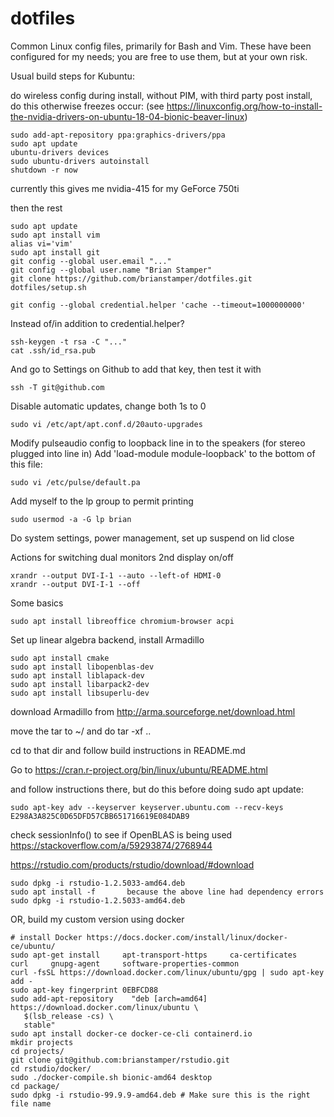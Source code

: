dotfiles
========

Common Linux config files, primarily for Bash and Vim. These have been configured for my needs; you are free to use them, but at your own risk.

Usual build steps for Kubuntu:

do wireless config during install, without PIM, with third party
post install, do this otherwise freezes occur:
(see https://linuxconfig.org/how-to-install-the-nvidia-drivers-on-ubuntu-18-04-bionic-beaver-linux)

    sudo add-apt-repository ppa:graphics-drivers/ppa
    sudo apt update
    ubuntu-drivers devices
    sudo ubuntu-drivers autoinstall
    shutdown -r now

currently this gives me nvidia-415 for my GeForce 750ti

then the rest

    sudo apt update
    sudo apt install vim
    alias vi='vim'
    sudo apt install git
    git config --global user.email "..."
    git config --global user.name "Brian Stamper"
    git clone https://github.com/brianstamper/dotfiles.git
    dotfiles/setup.sh
    
    git config --global credential.helper 'cache --timeout=1000000000'

Instead of/in addition to  credential.helper?

    ssh-keygen -t rsa -C "..."
    cat .ssh/id_rsa.pub 

And go to Settings on Github to add that key, then test it with

    ssh -T git@github.com


Disable automatic updates, change both 1s to 0

    sudo vi /etc/apt/apt.conf.d/20auto-upgrades

Modify pulseaudio config to loopback line in to the speakers (for stereo plugged into line in)
Add 'load-module module-loopback' to the bottom of this file:

    sudo vi /etc/pulse/default.pa

Add myself to the lp group to permit printing

    sudo usermod -a -G lp brian

Do system settings, power management, set up suspend on lid close

Actions for switching dual monitors 2nd display on/off

    xrandr --output DVI-I-1 --auto --left-of HDMI-0
    xrandr --output DVI-I-1 --off

Some basics

    sudo apt install libreoffice chromium-browser acpi


Set up linear algebra backend, install Armadillo

    sudo apt install cmake
    sudo apt install libopenblas-dev
    sudo apt install liblapack-dev
    sudo apt install libarpack2-dev
    sudo apt install libsuperlu-dev

download Armadillo from http://arma.sourceforge.net/download.html

move the tar to ~/ and do tar -xf ..

cd to that dir and follow build instructions in README.md

Go to https://cran.r-project.org/bin/linux/ubuntu/README.html

and follow instructions there, but do this before doing sudo apt update:

    sudo apt-key adv --keyserver keyserver.ubuntu.com --recv-keys E298A3A825C0D65DFD57CBB651716619E084DAB9


check sessionInfo() to see if OpenBLAS is being used
https://stackoverflow.com/a/59293874/2768944

https://rstudio.com/products/rstudio/download/#download

    sudo dpkg -i rstudio-1.2.5033-amd64.deb
    sudo apt install -f       because the above line had dependency errors
    sudo dpkg -i rstudio-1.2.5033-amd64.deb

OR, build my custom version using docker

    # install Docker https://docs.docker.com/install/linux/docker-ce/ubuntu/
    sudo apt-get install     apt-transport-https     ca-certificates     curl     gnupg-agent     software-properties-common
    curl -fsSL https://download.docker.com/linux/ubuntu/gpg | sudo apt-key add -
    sudo apt-key fingerprint 0EBFCD88
    sudo add-apt-repository    "deb [arch=amd64] https://download.docker.com/linux/ubuntu \
       $(lsb_release -cs) \
       stable"
    sudo apt install docker-ce docker-ce-cli containerd.io
    mkdir projects
    cd projects/
    git clone git@github.com:brianstamper/rstudio.git
    cd rstudio/docker/
    sudo ./docker-compile.sh bionic-amd64 desktop
    cd package/
    sudo dpkg -i rstudio-99.9.9-amd64.deb # Make sure this is the right file name
   
   
